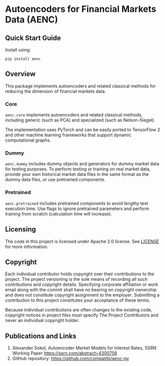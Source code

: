 # Autoencoders for Financial Markets Data (AENC)

## Quick Start Guide

Install using:

```shell
pip install aenc
```

## Overview

This package implements autoencoders and related classical methods
for reducing the dimension of financial markets data.

### Core

`aenc.core` implements autoencoders and related
classical methods, including generic (such as PCA) and specialized
(such as Nelson-Siegel).

The implementation uses PyTorch and can be easily ported to TensorFlow 2
and other machine learning frameworks that support dynamic computational
graphs.


### Dummy

`aenc.dummy` includes dummy objects and generators for dummy market
data for testing purposes. To perform testing or training on real
market data, provide your own historical market data files in the same
format as the dummy data files, or use pretrained components.

### Pretrained

`aenc.pretrained` includes pretrained components to avoid lengthy
test execution time. Use flags to ignore pretrained parameters
and perform training from scratch (calculation time will increase).

## Licensing

The code in this project is licensed under Apache 2.0 license.
See [LICENSE](https://www.apache.org/licenses/LICENSE-2.0.html) for more information.

## Copyright

Each individual contributor holds copyright over their contributions to the
project. The project versioning is the sole means of recording all such
contributions and copyright details. Specifying corporate affiliation or
work email along with the commit shall have no bearing on copyright ownership
and does not constitute copyright assignment to the employer. Submitting a
contribution to this project constitutes your acceptance of these terms.

Because individual contributions are often changes to the existing code,
copyright notices in project files must specify The Project Contributors and
never an individual copyright holder.

## Publications and Links

1. Alexander Sokol, Autoencoder Market Models for Interest Rates, SSRN Working Paper https://ssrn.com/abstract=4300756
2. GitHub repository: https://github.com/compatibl/aenc-py
